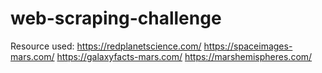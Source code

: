 # web-scraping-challenge

Resource used:
https://redplanetscience.com/
https://spaceimages-mars.com/
https://galaxyfacts-mars.com/
https://marshemispheres.com/
